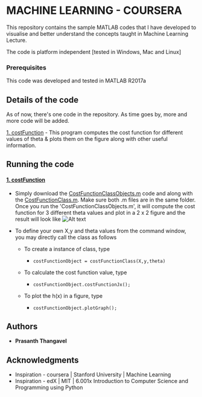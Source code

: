 # MACHINE LEARNING - COURSERA

This repository contains the sample MATLAB codes that I have developed to visualise and better understand the concepts taught in Machine Learning Lecture.

The code is platform independent [tested in Windows, Mac and Linux]


### Prerequisites

This code was developed and tested in MATLAB R2017a


## Details of the code

As of now, there's one code in the repository. 
As time goes by, more and more code will be added.

[1. costFunction](https://github.com/PRASANTH-NTU/ML_COURSERA/blob/master/costFunctionClassObjects.m) - This program computes the cost function for different values of theta & plots them on the figure along with other useful information.

##  Running the code
#### [1. costFunction](https://github.com/PRASANTH-NTU/ML_COURSERA/blob/master/costFunctionClassObjects.m)	  
* Simply download the [CostFunctionClassObjects.m](https://github.com/PRASANTH-NTU/ML_COURSERA/blob/master/costFunctionClassObjects.m) code and along with the [CostFunctionClass.m](https://github.com/PRASANTH-NTU/ML_COURSERA/blob/master/costFunctionClass.m). Make sure both .m files are in the same folder. Once you run the 'CostFunctionClassObjects.m', it will compute the cost function for 3 different theta values and plot in a 2 x 2 figure and the result will look like
      ![Alt text](https://user-images.githubusercontent.com/11802709/29491992-f49add84-859f-11e7-9fc8-842709d58048.jpg?raw=true "Optional Title") 

* To define your own X,y and theta values from the command window, you may directly call the class as follows 

    * To create a instance of class, type
      * ```costFunctionObject = costFunctionClass(X,y,theta)```
      
    * To calculate the cost function value, type
      * ```costFunctionObject.costFunctionJx();``` 

    * To plot the h(x) in a figure, type
      * ```costFunctionObject.plotGraph();``` 


## Authors

* **Prasanth Thangavel**

## Acknowledgments

* Inspiration - coursera | Stanford University | Machine Learning
* Inspiration - edX | MIT | 6.001x Introduction to Computer Science and Programming using Python
